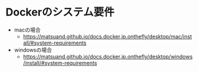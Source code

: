 # Dockerのシステム要件
- macの場合
  - https://matsuand.github.io/docs.docker.jp.onthefly/desktop/mac/install/#system-requirements
- windowsの場合
  - https://matsuand.github.io/docs.docker.jp.onthefly/desktop/windows/install/#system-requirements
